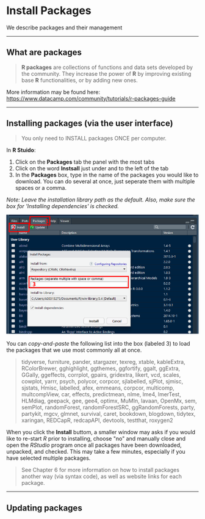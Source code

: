 # Install Packages

We describe packages and their management

-----------

## What are packages

> **R packages** are collections of functions and data sets developed by the community. They increase the power of **R** by improving existing base **R** functionalities, or by adding new ones.

More information may be found here:  https://www.datacamp.com/community/tutorials/r-packages-guide 


-----------

## Installing packages (via the user interface)

> You only need to INSTALL packages ONCE per computer.


In **R Stuido**:

1. Click on the **Packages** tab the panel with the most tabs
2. Click on the word **Instsall** just under and to the left of the tab
2. In the **Packages** box, type in the name of the packages you would like to download.  You can do several at once, just seperate them with multiple spaces or a comma.

*Note: Leave the installation library path as the default.  Also, make sure the box for 'Installing dependencies' is checked.*

![](images/Install_Package_Screenshot.png)


You can *copy-and-paste* the following list into the box (labeled 3) to load the packages that we use most commonly all at once. 

> tidyverse, furniture, pander, stargazer, texreg, xtable, kableExtra, RColorBrewer, gghighlight, ggthemes, ggfortify, ggalt, ggExtra, GGally, ggeffects, corrplot, gpairs, gridextra, likert, vcd, scales, cowplot, yarrr, psych, polycor, corpcor, sjlabelled, sjPlot, sjmisc, sjstats, Hmisc, labelled, afex, emmeans, corpcor, multicomp, multcompView, car, effects, predictmean, nlme, lme4, lmerTest, HLMdiag, geepack, gee, gee4, optimx, MuMIn, lavaan, OpenMx, sem, semPlot, randomForest, randomForestSRC, ggRandomForests, party, partykit, mgcv, glmnet, survival, caret, bookdown, blogdown, tidytex, xaringan, REDCapR, redcapAPI, devtools, testthat, roxygen2

When you click the **Install** buttom, a smaller window may asks if you would like to re-start $R$ prior to installing, choose "no" and manually close and open the $R Studio$ program once all packages have been downloaded, unpacked, and checked.  This may take a few minutes, especially if you have selected multiple packages.  


> See Chapter 6 for more information on how to install packages another way (via syntax code), as well as website links for each package.




-----------

## Updating packages




